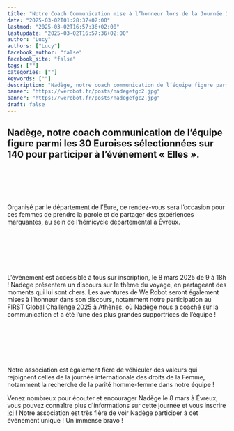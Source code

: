 ```yaml
---
title: "Notre Coach Communication mise à l’honneur lors de la Journée Internationale des droits de la Femme !"
date: "2025-03-02T01:28:37+02:00"
lastmod: "2025-03-02T16:57:36+02:00"
lastupdate: "2025-03-02T16:57:36+02:00"
author: "Lucy"
authors: ["Lucy"]
facebook_author: "false"
facebook_site: "false"
tags: [""]
categories: [""]
keywords: [""]
description: "Nadège, notre coach communication de l’équipe figure parmi les 30 Euroises sélectionnées sur 140 pour participer à l’événement « Elles »."
baneer: "https://werobot.fr/posts/nadegefgc2.jpg"
banner: "https://werobot.fr/posts/nadegefgc2.jpg"
draft: false
---
```

## Nadège, notre coach communication de l’équipe figure parmi les 30 Euroises sélectionnées sur 140 pour participer à l’événement « Elles ». 
<br><br>
<center>
<div style="width: 100%; max-width: 700px;">
<img src="https://werobot.fr/posts/NadègeElles.jpg" alt="">
</div>
</center>
<br><br>
Organisé par le département de l’Eure, ce rendez-vous sera l’occasion pour ces femmes de prendre la parole et de partager des expériences marquantes, au sein de l’hémicycle départemental à Évreux.










<br><br>
<center>
<div style="width: 100%; max-width: 700px;">
<img src="https://werobot.fr/posts/Elles.jpg" alt="">
</div>
</center>
<br><br>



L’événement est accessible à tous sur inscription, le 8 mars 2025 de 9 à 18h ! Nadège présentera un discours sur le thème du voyage, en partageant des moments qui lui sont chers. Les aventures de We Robot seront également mises à l’honneur dans son discours, notamment notre participation au FIRST Global Challenge 2025 à Athènes, où Nadège nous a coaché sur la communication et a été l’une des plus grandes supportrices de l’équipe !


<br><br>
<center>
<div style="width: 100%; max-width: 700px;">
<img src="https://werobot.fr/posts/nadegefgc.jpg" alt="">
</div>
</center>
<br><br>


Notre association est également fière de véhiculer des valeurs qui rejoignent celles de la journée internationale des droits de la Femme, notamment la recherche de la parité homme-femme dans notre équipe ! 

Venez nombreux pour écouter et encourager Nadège le 8 mars à Évreux, vous pouvez connaître plus d'informations sur cette journée et  vous inscrire [ici](https://werobot.fr/blog/we_robot_au_luxembourg_/) ! Notre association est très fière de voir Nadège participer à cet événement unique ! Un immense bravo !



